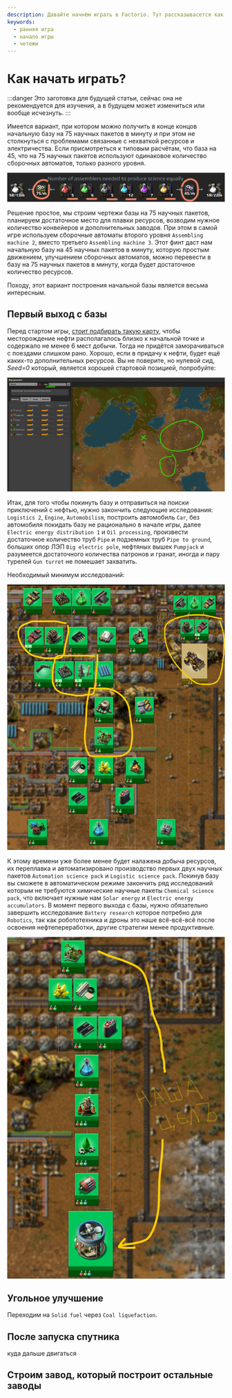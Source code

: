 ```yaml
---
description: Давайте начнём играть в Factorio. Тут рассказывасется как играть в Factorio, как начать игру, показываются чертежи и даются дельные советы.
keywords:
  - ранняя игра
  - начало игры
  - четежи
---
```


# Как начать играть?

:::danger
Это заготовка для будущей статьи, сейчас она не рекомендуется для изучения, а в будущем может измениться или вообще исчезнуть.
:::

Имеется вариант, при котором можно получить в конце концов начальную базу на 75 научных пакетов в минуту и при этом не столкнуться с проблемами связанные с нехваткой ресурсов и электричества. Если присмотреться к типовым расчётам, что база на 45, что на 75 научных пакетов используют одинаковое количество сборочных автоматов, только разного уровня.

*![Сравнение 45 и 75 научных пакетов](../_images/HowToStartNewGame/HowToStartNewGame.01.png)*

Решение простое, мы строим чертежи базы на 75 научных пакетов, планируем достаточное место для плавки ресурсов, возводим нужное количество конвейеров и дополнительных заводов. При этом в самой игре используем сборочные автоматы второго уровня `Assembling machine 2`, вместо третьего `Assembling machine 3`. Этот финт даст нам начальную базу на 45 научных пакетов в минуту, которую простым движением, улучшением сборочных автоматов, можно перевести в базу на 75 научных пакетов в минуту, когда будет достаточное количество ресурсов.

Походу, этот вариант построения начальной базы является весьма интересным.

## Первый выход с базы

Перед стартом игры, [стоит подбирать такую карту](https://wiki.factorio.com/Map_generator), чтобы месторождение нефти располагалось близко к начальной точке и содержало не менее 6 мест добычи. Тогда не придётся заморачиваться с поездами слишком рано. Хорошо, если в придачу к нефти, будет ещё каких-то дополнительных ресурсов. Вы не поверите, но нулевой сид, *Seed=0* который, является хорошей стартовой позицией, попробуйте:

![Хорошая стартовая позиция](../_images/HowToStartNewGame/Start.png)

Итак, для того чтобы покинуть базу и отправиться на поиски приключений с нефтью, нужно закончить следующие исследования: `Logistics 2`, `Engine`, `Automobilism`, построить автомобиль `Car`, без автомобиля покидать базу не рационально в начале игры, далее `Electric energy distribution 1` и `Oil processing`, произвести достаточное количество труб `Pipe` и подземных труб `Pipe to ground`, больших опор ЛЭП `Big electric pole`, нефтяных вышек `Pumpjack` и разумеется достаточного количества патронов и гранат, иногда и пару турелей `Gun turret` не помешает захватить.

Необходимый минимум исследований:

![Необходимый минимум](../_images/HowToStartNewGame/Strategy.01.png)

К этому времени уже более менее будет налажена добыча ресурсов, их переплавка и автоматизировано производство первых двух научных пакетов `Automation science pack` и `Logistic science pack`. Покинув базу вы сможете в автоматическом режиме закончить ряд исследований которым не требуются химические научные пакеты `Chemical science pack`, что включает нужные нам `Solar energy` и `Electric energy accumulators`. В момент первого выхода с базы, нужно обязательно завершить исследование `Battery research` которое потребно для `Robotics`, так как робототехника и дроны это наше всё-всё-всё после освоения нефтепереработки, другие стратегии менее продуктивные.

![Наша цель, робототехника](../_images/HowToStartNewGame/Strategy.02.png)

## Угольное улучшение

Переходим на `Solid fuel` через `Coal liquefaction`.

## После запуска спутника

куда дальше двигаться

## Строим завод, который построит остальные заводы
